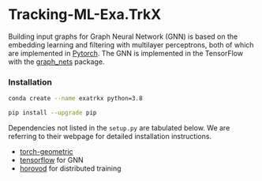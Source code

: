 # Tracking-ML-Exa.TrkX
Building input graphs for Graph Neural Network (GNN) is based on the embedding learning and filtering with multilayer perceptrons, both of which are implemented in [Pytorch](https://pytorch.org/get-started/locally/). The GNN is implemented in the TensorFlow with the [graph_nets](https://github.com/deepmind/graph_nets) package.

<!-- [Documentation available here.](https://hsf-reco-and-software-triggers.github.io/Tracking-ML-Exa.TrkX/) -->
### Installation

```bash
conda create --name exatrkx python=3.8

pip install --upgrade pip
```
Dependencies not listed in the `setup.py` are tabulated below. We are referring to their webpage for detailed installation instructions.

* [torch-geometric](https://github.com/rusty1s/pytorch_geometric#installation) 
* [tensorflow](https://www.tensorflow.org/install) for GNN
* [horovod](https://github.com/horovod/horovod#install) for distributed training